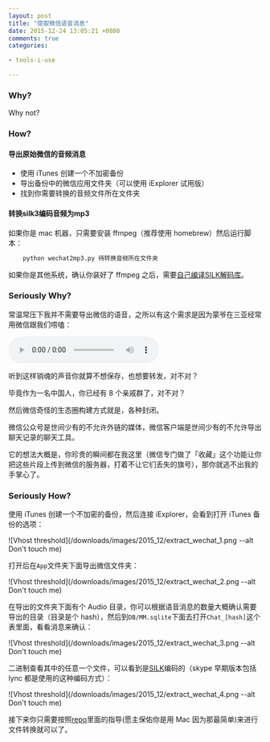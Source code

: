 ```yaml
---
layout: post
title: "提取微信语音消息"
date: 2015-12-24 13:05:21 +0800
comments: true
categories:

- tools-i-use

---
```


### Why?

Why not?

### How?

#### 导出原始微信的音频消息

- 使用 iTunes 创建一个不加密备份
- 导出备份中的微信应用文件夹（可以使用 iExplorer 试用版）
- 找到你需要转换的音频文件所在文件夹

#### 转换silk3编码音频为mp3

如果你是 mac 机器，只需要安装 ffmpeg（推荐使用 homebrew）然后运行脚本：

```python
    python wechat2mp3.py 待转换音频所在文件夹
```

如果你是其他系统，确认你装好了 ffmpeg 之后，需要[自己编译SILK解码库](https://github.com/gaozehua/SILKCodec)。

### Seriously Why?

常温常压下我并不需要导出微信的语音，之所以有这个需求是因为蒙爷在三亚经常用微信跟我们唠嗑：

<audio controls loop preload><source src="{{ site.static_base }}/downloads/audio/mm_voice.mp3"></audio>

听到这样销魂的声音你就算不想保存，也想要转发，对不对？

毕竟作为一名中国人，你已经有 8 个亲戚群了，对不对？

然后微信奇怪的生态圈构建方式就是，各种封闭。

微信公众号是世间少有的不允许外链的媒体，微信客户端是世间少有的不允许导出聊天记录的聊天工具。

它的想法大概是，你珍贵的瞬间都在我这里（微信专门做了「收藏」这个功能让你把这些片段上传到微信的服务器，打着不让它们丢失的旗号），那你就逃不出我的手掌心了。

### Seriously How?

使用 iTunes 创建一个不加密的备份，然后连接 iExplorer，会看到打开 iTunes 备份的选项：

![Vhost threshold](/downloads/images/2015_12/extract_wechat_1.png --alt Don't touch me)

打开后在`App`文件夹下面导出微信文件夹：

![Vhost threshold](/downloads/images/2015_12/extract_wechat_2.png --alt Don't touch me)

在导出的文件夹下面有个 Audio 目录，你可以根据语音消息的数量大概确认需要导出的目录（目录是个 hash），然后到`DB/MM.sqlite`下面去打开`Chat_[hash]`这个表里面，看看消息来确认：

![Vhost threshold](/downloads/images/2015_12/extract_wechat_3.png --alt Don't touch me)

二进制查看其中的任意一个文件，可以看到是[SILK](https://en.wikipedia.org/wiki/SILK)编码的（skype 早期版本包括 lync 都是使用的这种编码方式）：

![Vhost threshold](/downloads/images/2015_12/extract_wechat_4.png --alt Don't touch me)

接下来你只需要按照[repo](https://github.com/lenciel/wechat2mp3)里面的指导(愿主保佑你是用 Mac 因为那最简单)来进行文件转换就可以了。

